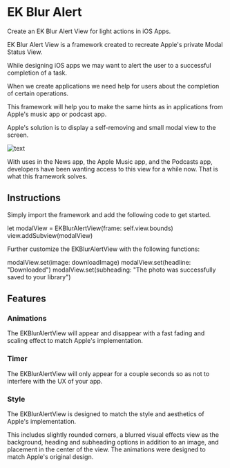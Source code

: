 # EK Blur Alert

Create an EK Blur Alert View for light actions in iOS Apps.

EK Blur Alert View is a framework created to recreate Apple's private Modal Status View.

While designing iOS apps we may want to alert the user to a successful completion of a task.

When we create applications we need help for users about the completion of certain operations.

This framework will help you to make the same hints as in applications from Apple's music app or podcast app.

Apple's solution is to display a self-removing and small modal view to the screen.

![text](https://raw.githubusercontent.com/emvakar/EKBlurAlert/master/music%20app%20template.png "Apple's custom use of Modal Status Views")

With uses in the News app, the Apple Music app, and the Podcasts app, developers have been wanting access to this view for a while now.
That is what this framework solves.

## Instructions

Simply import the framework and add the following code to get started.

let modalView = EKBlurAlertView(frame: self.view.bounds)
view.addSubview(modalView)

Further customize the EKBlurAlertView with the following functions:

modalView.set(image: downloadImage)
modalView.set(headline: "Downloaded")
modalView.set(subheading: "The photo was successfully saved to your library")

## Features

### Animations

The EKBlurAlertView will appear and disappear with a fast fading and scaling effect to match Apple's implementation.

### Timer

The EKBlurAlertView will only appear for a couple seconds so as not to interfere with the UX of your app.

### Style

The EKBlurAlertView is designed to match the style and aesthetics of Apple's implementation.

This includes slightly rounded corners,
a blurred visual effects view as the background,
heading and subheading options in addition to an image,
and placement in the center of the view.
The animations were designed to match Apple's original design.

